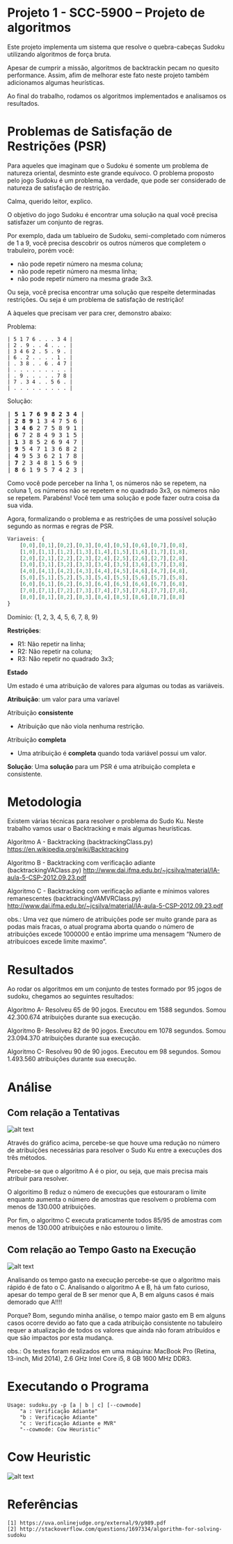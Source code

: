 # Projeto 1 - SCC-5900  – Projeto de algoritmos
Este projeto implementa um sistema que resolve o quebra-cabeças Sudoku utilizando algoritmos de força bruta. 

Apesar de cumprir a missão, algoritmos de backtrackin pecam no quesito performance. Assim, afim de melhorar este fato neste projeto também adicionamos algumas heurísticas.

Ao final do trabalho, rodamos os algoritmos implementados e analisamos os resultados.

# Problemas de Satisfação de Restrições (PSR)
Para aqueles que imaginam que o Sudoku é somente um problema de natureza oriental, desminto este grande equívoco. O problema proposto pelo jogo Sudoku é um problema, na verdade, que pode ser considerado de natureza de satisfação de restrição.

Calma, querido leitor, explico.

O objetivo do jogo Sudoku é encontrar uma solução na qual você precisa satisfazer um conjunto de regras.

Por exemplo, dada um tablueiro de Sudoku, semi-completado com números de 1 a 9, você precisa descobrir os outros números que completem o trabuleiro, porém você:
* não pode repetir número na mesma coluna;
* não pode repetir número na mesma linha;
* não pode repetir número na mesma grade 3x3. 

Ou seja, você precisa encontrar uma solução que respeite determinadas restrições. Ou seja é um problema de satisfação de restrição!

A àqueles que precisam ver para crer, demonstro abaixo:

Problema:
```
| 5 1 7 6 . . . 3 4 |
| 2 . 9 . . 4 . . . |
| 3 4 6 2 . 5 . 9 . |
| 6 . 2 . . . . 1 . |
| . 3 8 . . 6 . 4 7 |
| . . . . . . . . . |
| . 9 . . . . . 7 8 |
| 7 . 3 4 . . 5 6 . |
| . . . . . . . . . |
```
Solução:

<pre>
| <b>5</b> <b>1</b> <b>7</b> <b>6</b> <b>9</b> <b>8</b> <b>2</b> <b>3</b> <b>4</b> |
| <b>2</b> <b>8</b> <b>9</b> 1 3 4 7 5 6 |
| <b>3</b> <b>4</b> <b>6</b> 2 7 5 8 9 1 |
| <b>6</b> 7 2 8 4 9 3 1 5 |
| <b>1</b> 3 8 5 2 6 9 4 7 |
| <b>9</b> 5 4 7 1 3 6 8 2 |
| <b>4</b> 9 5 3 6 2 1 7 8 |
| <b>7</b> 2 3 4 8 1 5 6 9 |
| <b>8</b> 6 1 9 5 7 4 2 3 |
</pre>

Como você pode perceber na linha 1, os números não se repetem, na coluna 1, os números não se repetem e no quadrado 3x3, os números não se repetem. Parabéns! Você tem uma solução e pode fazer outra coisa da sua vida.

Agora, formalizando o problema e as restrições de uma possível solução segundo as normas e regras de PSR.

```javascript
Variaveis: {
    [0,0],[0,1],[0,2],[0,3],[0,4],[0,5],[0,6],[0,7],[0,8],
    [1,0],[1,1],[1,2],[1,3],[1,4],[1,5],[1,6],[1,7],[1,8],
    [2,0],[2,1],[2,2],[2,3],[2,4],[2,5],[2,6],[2,7],[2,8],
    [3,0],[3,1],[3,2],[3,3],[3,4],[3,5],[3,6],[3,7],[3,8],
    [4,0],[4,1],[4,2],[4,3],[4,4],[4,5],[4,6],[4,7],[4,8],
    [5,0],[5,1],[5,2],[5,3],[5,4],[5,5],[5,6],[5,7],[5,8],
    [6,0],[6,1],[6,2],[6,3],[6,4],[6,5],[6,6],[6,7],[6,8],
    [7,0],[7,1],[7,2],[7,3],[7,4],[7,5],[7,6],[7,7],[7,8],
    [8,0],[8,1],[8,2],[8,3],[8,4],[8,5],[8,6],[8,7],[8,8]
}
```

Domínio: {1, 2, 3, 4, 5, 6, 7, 8, 9}

**Restrições**:
* R1: Não repetir na linha;
* R2: Não repetir na coluna;
* R3: Não repetir no quadrado 3x3;

**Estado**

Um estado é uma atribuição de valores para algumas ou todas as variáveis.

**Atribuição**: um valor para uma varíavel

Atribuição **consistente**
* Atribuição que não viola nenhuma restrição. 

Atribuição **completa**
* Uma atribuição é **completa** quando toda variável possui um valor. 

**Solução**: Uma **solução** para um PSR é uma atribuição completa e consistente.

# Metodologia

Existem várias técnicas para resolver o problema do Sudo Ku. Neste trabalho vamos usar o Backtracking e mais algumas heurísticas.

Algoritmo A - Backtracking (backtrackingClass.py)
https://en.wikipedia.org/wiki/Backtracking

Algoritmo B - Backtracking com verificação adiante (backtrackingVAClass.py)
http://www.dai.ifma.edu.br/~jcsilva/material/IA-aula-5-CSP-2012.09.23.pdf

Algoritmo C - Backtracking com verificação adiante e mínimos valores remanescentes (backtrackingVAMVRClass.py)
http://www.dai.ifma.edu.br/~jcsilva/material/IA-aula-5-CSP-2012.09.23.pdf

obs.: Uma vez que número de atribuições pode ser muito grande para as podas mais fracas, o atual programa aborta quando o número de atribuições excede 1000000 e então imprime uma mensagem “Numero de atribuicoes excede limite maximo”.

# Resultados

Ao rodar os algoritmos em um conjunto de testes formado por 95 jogos de sudoku, chegamos ao seguintes resultados:

Algoritmo A- Resolveu 65 de 90 jogos. Executou em 1588 segundos. Somou 42.300.674 atribuições durante sua execução.

Algoritmo B- Resolveu 82 de 90 jogos. Executou em 1078 segundos. Somou 23.094.370 atribuições durante sua execução.

Algoritmo C- Resolveu 90 de 90 jogos. Executou em 98 segundos. Somou 1.493.560 atribuições durante sua execução.

# Análise

## Com relação a Tentativas

![alt text](https://github.com/DaniloOliveira28/Sudoku/blob/master/Data/histograma_atribuicoes.png "Histograma de Tempo")

Através do gráfico acima, percebe-se que houve uma redução no número de atribuições necessárias para resolver o Sudo Ku entre a execuções dos três métodos.

Percebe-se que o algoritmo A é o pior, ou seja, que mais precisa mais atribuir para resolver.

O algoritimo B reduz o número de execuções que estouraram o limite enquanto aumenta o número de amostras que resolvem o problema com menos de 130.000 atribuições.

Por fim, o algoritmo C executa praticamente todos 85/95 de amostras com menos de 130.000 atribuições e não estourou o limite.

## Com relação ao Tempo Gasto na Execução

![alt text](https://github.com/DaniloOliveira28/Sudoku/blob/master/Data/histograma_tempo.png "Histograma de Atribuições")

Analisando os tempo gasto na execução percebe-se que o algoritmo mais rápido é de fato o C. Analisando o algoritmo A e B, há um fato curioso, apesar do tempo geral de B ser menor que A, B em alguns casos é mais demorado que A!!!!


Porque? Bom, segundo minha análise, o tempo maior gasto em B em alguns casos ocorre devido ao fato que a cada atribuição consistente no tabuleiro requer a atualização de todos os valores que ainda não foram atribuídos e que são impactos por esta mudança.

obs.: Os testes foram realizados em uma máquina:
MacBook Pro (Retina, 13-inch, Mid 2014), 2.6 GHz Intel Core i5, 8 GB 1600 MHz DDR3.


# Executando o Programa

    Usage: sudoku.py -p [a | b | c] [--cowmode]
        "a : Verificação Adiante"
        "b : Verificação Adiante"
        "c : Verificação Adiante e MVR"
        "--cowmode: Cow Heuristic"

# Cow Heuristic

![alt text](https://github.com/DaniloOliveira28/Sudoku/blob/master/Data/cow.jpg "Cow Heuristic")


# Referências
    [1] https://uva.onlinejudge.org/external/9/p989.pdf
    [2] http://stackoverflow.com/questions/1697334/algorithm-for-solving-sudoku
